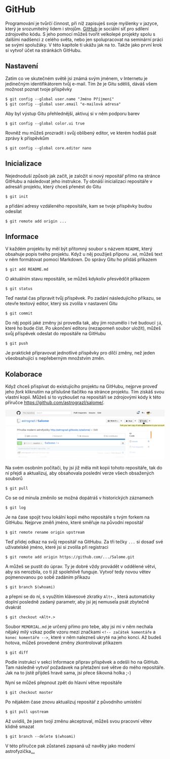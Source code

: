 # GitHub

Programování je tvůrčí činnost, při níž zapisuješ svoje myšlenky v 
jazyce, který je srozumitelný lidem i strojům. 
[GitHub](https://github.com) je sociální síť pro sdílení zdrojového 
kódu. S jeho pomocí můžeš tvořit velkolepé projekty spolu s dalšími 
nadšenci z celého světa, nebo jen spolupracovat na seminární práci se 
svými spolužáky. V této kapitole ti ukážu jak na to. Takže jako první 
krok si vytvoř účet na stránkách GitHubu.


## Nastavení

Zatím co ve skutečném světě jsi známá svým jménem, v Internetu je 
jedinečným identifikátorem tvůj e-mail. Tím že je Gitu sdělíš, dáváš 
všem možnost poznat tvoje příspěvky

	$ git config --global user.name "Jméno Příjmení"
	$ git config --global user.email "e-mailová adresa"

Aby byl výstup Gitu přehlednější, aktivuj si v něm podporu barev

	$ git config --global color.ui true

Rovněž mu můžeš prozradit i svůj oblíbený editor, ve kterém hodláš psát 
zprávy k příspěvkům

	$ git config --global core.editor nano


## Inicializace

Nejednoduší způsob jak začít, je založit si nový repositář přímo na 
stránce GitHubu a následovat jeho instrukce. Ty obnáší inicializaci 
repositáře v adresáři projektu, který chceš přenést do Gitu

	$ git init

a přidání adresy vzdáleného repositáře, kam se tvoje příspěvky budou 
odesílat

	$ git remote add origin ...

## Informace

V každém projektu by měl být přítomný soubor s názvem `README`, který 
obsahuje popis tvého projektu. Když u něj použiješ příponu `.md`, můžeš 
text v něm formátovat pomocí Markdown. Do správy Gitu ho přidáš 
příkazem

	$ git add README.md

O aktuálním stavu repositáře, se můžeš kdykoliv přesvědčit příkazem

	$ git status

Teď nastal čas připravit tvůj příspěvek. Po zadání následujícího 
příkazu, se otevře textový editor, který sis zvolila v nastavení Gitu

	$ git commit

Do něj popiš jaké změny jsi provedla tak, aby jim rozumělo i tvé 
budoucí `já`, které ho bude číst. Po ukončení editoru (nezapomeň soubor 
uložit), můžeš svůj příspěvek odeslat do repositáře na GitHubu

	$ git push

Je praktické připravovat jednotlivé příspěvky pro dílčí změny, než 
jeden všeobsahující s nepřeberným množstvím změn.


## Kolaborace

Když chceš přispívat do existujícího projektu na GitHubu, nejprve 
proveď jeho *fork* kliknutím na příslušné tlačítko na stránce projektu. 
Tím získáš svou vlastní kopii. Můžeš si to vyzkoušet na repositáři se 
zdrojovými kódy k této příručce 
<https://github.com/astrograzl/salome/>.

![github](screenshots/github.png)

Na svém osobním počítači, by jsi již měla mít kopii tohoto repositáře, 
tak do ní přejdi a aktualizuj, aby obsahovala poslední verze všech 
obsažených souborů

	$ git pull

Co se od minula změnilo se možná dopátráš v historických záznamech

	$ git log

Je na čase spojit tvou lokální kopii mého repositáře s tvým forkem na 
GitHubu. Nejprve změň jméno, které směřuje na původní repositář

	$ git remote rename origin upstream
	
Teď přidej odkaz na svůj repositář na GitHubu. Za tři tečky `...` si 
dosaď své uživatelské jméno, které jsi si zvolila při registraci

	$ git remote add origin https://github.com/.../Salome.git

A můžeš se pustit do úprav. Ty je dobré vždy provádět v oddělené větvi, 
aby sis nerozbila, co ti již spolehlivě funguje. Vytvoř tedy novou 
větev pojmenovanou po sobě zadáním příkazu

	$ git branch $(whoami)

a přepni se do ní, s využitím klávesové zkratky `Alt+.`, která 
automaticky doplní posledně zadaný parametr, aby jsi jej nemusela psát 
zbytečně dvakrát

	$ git checkout <Alt+.>

Soubor `MEMORIAL.md` je určený přímo pro tebe, aby jsi mi v něm nechala 
nějaký milý vzkaz podle vzoru mezi značkami `<!-- začátek komentáře` a 
`konec komentáře -->`, které v něm nalezneš ukryté na jeho konci. Až 
budeš hotova, můžeš provedené změny zkontrolovat příkazem

	$ git diff

Podle instrukcí v sekci Informace připrav příspěvek a odešli ho na 
GitHub. Tam následně vytvoř požadavek na přetažení své větve do mého 
repositáře. Jak na to jistě přijdeš hravě sama, jsi přece šikovná holka 
;-)

Nyní se můžeš přepnout zpět do hlavní větve repositáře

	$ git checkout master

Po nějakém čase znovu aktualizuj repositář z původního umístění

	$ git pull upstream

Až uvidíš, že jsem tvojí změnu akceptoval, můžeš svou pracovní větev 
klidně smazat

	$ git branch --delete $(whoami)

V této příručce pak zůstaneš zapsaná už navěky jako moderní 
astrofyzička[...](TERMINAL.md)
